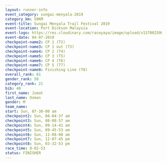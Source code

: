 ```yaml
---
layout: runner-info 
event_category: sungai-menyala-2019 
category_km: 50KM 
event-title: Sungai Menyala Trail Festival 2019 
event-location: Port Dickson Malaysia 
event-logo: https://res.cloudinary.com/raceyaya/image/upload/v1570025907/logo/smft_rwzxh1.jpg 
event-date: 04-07-2019 
checkpoint-name2: CP 1 (T2) 
checkpoint-name3: CP 1 out (T3) 
checkpoint-name4: CP 2 (T4) 
checkpoint-name5: CP 3 (T5) 
checkpoint-name6: CP 4 (T6) 
checkpoint-name7: CP 5 (T7) 
checkpoint-name8: Finishing Line (T8) 
overall_rank: 61
gender_rank: 50
category_rank: 21
bib: 40
first_name: Jumat
last_name: Osman
gender: M
team_name: 
start: Sun, 07-30-00 am
checkpoint2: Sun, 08-04-37 am
checkpoint3: Sun, 08-08-57 am
checkpoint4: Sun, 09-14-41 am
checkpoint5: Sun, 09-45-53 am
checkpoint6: Sun, 11-08-00 am
checkpoint7: Sun, 12-07-45 pm
checkpoint8: Sun, 03-32-53 pm
race_time: 8-02-53
status: FINISHER
---
```

